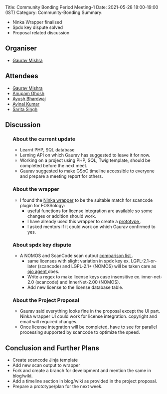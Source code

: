 Title: Community Bonding Period Meeting-1
Date: 2021-05-28 18:00-19:00 (IST)
Category: Community-Bonding
Summary: 
* Ninka Wrapper finalised
* Spdx key dispute solved
* Proposal related discussion 

<h2> Organiser </h2>
<ul> <li> <a href="https://github.com/GMishx"> Gaurav Mishra </a> </li> </ul>

<h2> Attendees </h2>
<ul> 
<li> <a href="https://github.com/GMishx"> Gaurav Mishra </a>
<li> <a href="https://github.com/ag4ums"> Anupam Ghosh </a>
<li> <a href="https://github.com/hastagAB"> Ayush Bhardwaj </a>
<li> <a href="https://github.com/avinal"> Avinal Kumar </a>
<li> <a href="https://github.com/itssingh"> Sarita Singh </a>
</li>
</ul>

<h2> Discussion </h2>
<ul>
<h3> <strong> About the current update </strong> </h3>
<ul> 
<li> Learnt PHP, SQL database
<li> Lerning API on which Gaurav has suggested to leave it for now.
<li> Working on a project using PHP, SQL, Twig template, should be completed before the next meet.
<li> Gaurav suggested to make GSoC timeline accessible to everyone and prepare a meeting report for others. 
</ul>
<h3><strong> About the wrapper</strong></h3>
<ul>
<li> I found the <a href="https://github.com/itssingh/fossology/tree/master/src/ninka"> Ninka wrapper</a> to be the suitable match for scancode plugin for FOSSology:
<ul> <li> useful functions for license integration are available so some changes or addition should work. 
<li> I have already used this wrapper to create a <a href="https://github.com/itssingh/scanology"> prototype </a>. 
 <li> I asked mentors if it could work on which Gaurav confirmed to yes. </ul></ul>
<h3><strong> About spdx key dispute </strong></h3>
<ul>
<li> A NOMOS and ScanCode scan output <a href=" https://docs.google.com/spreadsheets/d/1lgAVHofEXyVLa7ocrl8rGjuNulY7VgF-WGOQVqYkmoE/edit#gid=680720653"> comparison list </a>.
<ul> 
<li> same licenses with slight variation in spdx key ex. LGPL-2.1-or-later (scancode) and LGPL-2.1+ (NOMOS) will be taken care as <a href="https://github.com/itssingh/fossology/blob/master/src/ojo/agent/ojoregex.hpp"> ojo agent </a> does.
<li> Write a regex to make license keys case insensitive ex. inner-net-2.0 (scancode) and InnerNet-2.00 (NOMOS).
<li> Add new license to the license database table. </ul></ul>
<h3> <strong> About the Project Proposal </strong> 
</h3> 
<ul>
<li> Gaurav said everything looks fine in the proposal except the UI part. Ninka wrapper UI could work for license integration. copyright and email will required changes.
<li> Once license integration will be completed, have to see for parallel processing supported by scancode to optimize the speed.
</ul></ul>
<h2> Conclusion and Further Plans </h2> 
<ul>
<li> Create scancode Jinja template
<li> Add new scan output to wrapper
<li> Fork and create a branch for development and mention the same in blog/wiki.
<li>Add a timeline section in blog/wiki as provided in the project proposal.
<li> Prepare a prototype/plan for the next week.
</ul>
